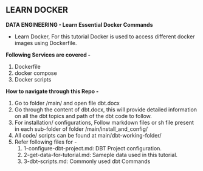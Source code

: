 ## LEARN DOCKER
**DATA ENGINEERING - Learn Essential Docker Commands**
- Learn Docker, For this tutorial Docker is used to access different docker images using Dockerfile.

**Following Services are covered -**
1. Dockerfile 
2. docker compose 
3. Docker scripts 


**How to navigate through this Repo -**
1. Go to folder /main/ and open file dbt.docx
2. Go through the content of dbt.docx, this will provide detailed information on all the dbt topics and path of the dbt code to follow.
3. For installation/ configurations, Follow markdown files or sh file present in each sub-folder of folder /main/install_and_config/
4. All code/ scripts can be found at main/dbt-working-folder/
5. Refer following files for - 
    1. 1-configure-dbt-project.md: DBT Project configuration.
    2. 2-get-data-for-tutorial.md: Sameple data used in this tutorial.
    3. 3-dbt-scripts.md: Commonly used dbt Commands 